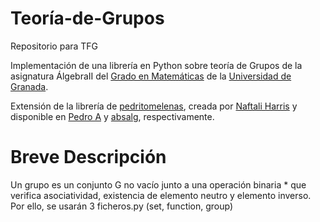 # Teoría-de-Grupos
Repositorio para TFG

Implementación de una librería en Python sobre teoría de Grupos de la asignatura ÁlgebraII del [Grado en Matemáticas](http://grados.ugr.es/matematicas/) de la [Universidad de Granada](http://www.ugr.es).

Extensión de la librería de [pedritomelenas](https://github.com/pedritomelenas), creada por 
[Naftali Harris](http://www.naftaliharris.com) y disponible en [Pedro A](https://github.com/pedritomelenas/Algebra-II) y
[absalg](https://github.com/naftaliharris/Abstract-Algebra), respectivamente.

# Breve Descripción
Un grupo es un conjunto G no vacío junto a una operación binaria * que verifica asociatividad, existencia de elemento neutro y elemento inverso. Por ello, se usarán 3 ficheros.py (set, function, group)
